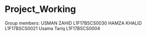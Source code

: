 # Project_Working
Group members:
USMAN ZAHID   L1F17BSCS0030
HAMZA KHALID  L1F17BSCS0021
Usama Tariq   L1F17BSCS0004 
